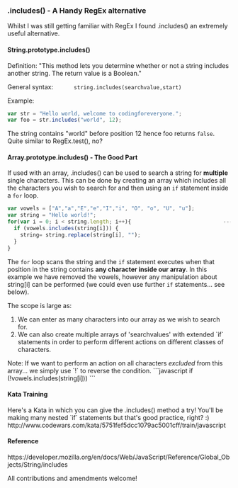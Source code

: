 <h3>.includes() - A Handy RegEx alternative </h3>

Whilst I was still getting familiar with RegEx I found .includes() an extremely useful alternative.

<h4>String.prototype.includes()</h4>

Definition: "This method lets you determine whether or not a string includes another string. The return value is a Boolean."

General syntax:       ```       string.includes(searchvalue,start)       ```

Example:
```javascript
var str = "Hello world, welcome to codingforeveryone.";
var foo = str.includes("world", 12);
```
The string contains "world" before position 12 hence foo returns ```false```. Quite similar to RegEx.test(), no?

<h4>Array.prototype.includes() - The Good Part</h4>

If used with an array, .includes() can be used to search a string for <strong>multiple</strong> single characters. This can be done by creating an array which includes all the characters you wish to search for and then using an `if` statement inside a `for` loop. 

```javascript
var vowels = ["A","a","E","e","I","i", "O", "o", "U", "u"];
var string = "Hello world!";
for(var i = 0; i < string.length; i++){                             ---> "Hll wrld!"
  if (vowels.includes(string[i])) {
    string= string.replace(string[i], "");
  }
}
```
The `for` loop scans the string and the `if` statement executes when that position in the string contains <strong>any character inside our array</strong>. In this example we have removed the vowels, however any manipulation about string[i] can be performed (we could even use further `if` statements... see below).

The scope is large as: 
<ol>
<li> We can enter as many characters into our array as we wish to search for. </li>
<li> We can also create multiple arrays of 'searchvalues' with extended `if` statements in order to perform different actions on different classes of characters. </li>
</ol>
Note: If we want to perform an action on all characters <i>excluded</i> from this array... we simply use `!` to reverse the condition.
```javascript  
if (!vowels.includes(string[i])) 
```

<h4>Kata Training</h4>
Here's a Kata in which you can give the .includes() method a try! You'll be making many nested `if` statements but that's good practice, right? :)
http://www.codewars.com/kata/5751fef5dcc1079ac5001cff/train/javascript

<h4>Reference</h4>
https://developer.mozilla.org/en/docs/Web/JavaScript/Reference/Global_Objects/String/includes

All contributions and amendments welcome! 

